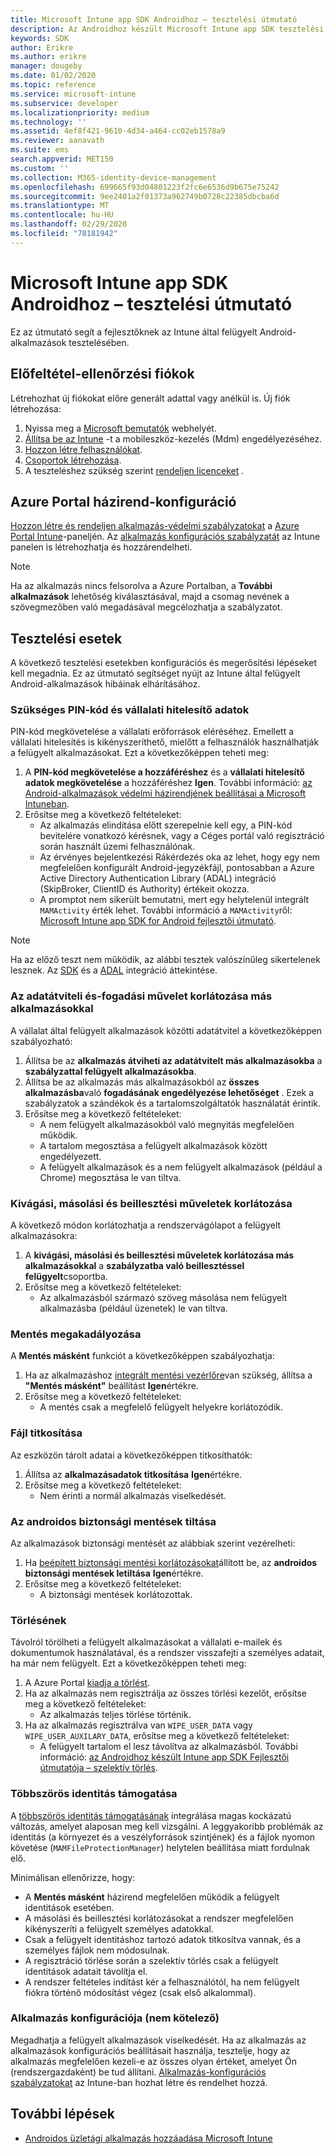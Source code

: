```yaml
---
title: Microsoft Intune app SDK Androidhoz – tesztelési útmutató
description: Az Androidhoz készült Microsoft Intune app SDK tesztelési útmutatója segítségével tesztelheti az Intune által felügyelt Android-alkalmazást.
keywords: SDK
author: Erikre
ms.author: erikre
manager: dougeby
ms.date: 01/02/2020
ms.topic: reference
ms.service: microsoft-intune
ms.subservice: developer
ms.localizationpriority: medium
ms.technology: ''
ms.assetid: 4ef8f421-9610-4d34-a464-cc02eb1578a9
ms.reviewer: aanavath
ms.suite: ems
search.appverid: MET150
ms.custom: ''
ms.collection: M365-identity-device-management
ms.openlocfilehash: 699665f93d04801223f2fc6e6536d9b675e75242
ms.sourcegitcommit: 9ee2401a2f01373a962749b0728c22385dbcba6d
ms.translationtype: MT
ms.contentlocale: hu-HU
ms.lasthandoff: 02/29/2020
ms.locfileid: "78181942"
---
```

# <a name="microsoft-intune-app-sdk-for-android-testing-guide"></a>Microsoft Intune app SDK Androidhoz – tesztelési útmutató

Ez az útmutató segít a fejlesztőknek az Intune által felügyelt Android-alkalmazások tesztelésében.  

## <a name="prerequisite-test-accounts"></a>Előfeltétel-ellenőrzési fiókok
Létrehozhat új fiókokat előre generált adattal vagy anélkül is. Új fiók létrehozása:
1. Nyissa meg a [Microsoft bemutatók](https://demos.microsoft.com/environments/create/tenant) webhelyét. 
2. [Állítsa be az Intune](../fundamentals/setup-steps.md) -t a mobileszköz-kezelés (Mdm) engedélyezéséhez.
3. [Hozzon létre felhasználókat](../fundamentals/users-add.md).
4. [Csoportok létrehozása](../fundamentals/groups-add.md).
5. A teszteléshez szükség szerint [rendeljen licenceket](../fundamentals/licenses-assign.md) .


## <a name="azure-portal-policy-configuration"></a>Azure Portal házirend-konfiguráció
[Hozzon létre és rendeljen alkalmazás-védelmi szabályzatokat](../apps/app-protection-policies.md) a [Azure Portal Intune](https://portal.azure.com/?feature.customportal=false#blade/Microsoft_Intune_Apps/MainMenu/14/selectedMenuItem/Overview)-paneljén. Az [alkalmazás konfigurációs szabályzatát](../apps/app-configuration-policies-overview.md) az Intune panelen is létrehozhatja és hozzárendelheti.

> [!NOTE]
> Ha az alkalmazás nincs felsorolva a Azure Portalban, a **További alkalmazások** lehetőség kiválasztásával, majd a csomag nevének a szövegmezőben való megadásával megcélozhatja a szabályzatot.

## <a name="test-cases"></a>Tesztelési esetek

A következő tesztelési esetekben konfigurációs és megerősítési lépéseket kell megadnia. Ez az útmutató segítséget nyújt az Intune által felügyelt Android-alkalmazások hibáinak elhárításához.

### <a name="required-pin-and-corporate-credentials"></a>Szükséges PIN-kód és vállalati hitelesítő adatok

PIN-kód megkövetelése a vállalati erőforrások eléréséhez. Emellett a vállalati hitelesítés is kikényszeríthető, mielőtt a felhasználók használhatják a felügyelt alkalmazásokat. Ezt a következőképpen teheti meg:

1. A **PIN-kód megkövetelése a hozzáféréshez** és a **vállalati hitelesítő adatok megkövetelése** a hozzáféréshez **Igen**. További információ: [az Android-alkalmazások védelmi házirendjének beállításai a Microsoft Intuneban](../apps/app-protection-policy-settings-android.md#access-requirements).
2. Erősítse meg a következő feltételeket:
    - Az alkalmazás elindítása előtt szerepelnie kell egy, a PIN-kód bevitelére vonatkozó kérésnek, vagy a Céges portál való regisztráció során használt üzemi felhasználónak.
    - Az érvényes bejelentkezési Rákérdezés oka az lehet, hogy egy nem megfelelően konfigurált Android-jegyzékfájl, pontosabban a Azure Active Directory Authentication Library (ADAL) integráció (SkipBroker, ClientID és Authority) értékeit okozza.
    - A promptot nem sikerült bemutatni, mert egy helytelenül integrált `MAMActivity` érték lehet. További információ a `MAMActivity`ről: [Microsoft Intune app SDK for Android fejlesztői útmutató](app-sdk-android.md).

> [!NOTE] 
> Ha az előző teszt nem működik, az alábbi tesztek valószínűleg sikertelenek lesznek. Az [SDK](app-sdk-android.md#sdk-integration) és a [ADAL](app-sdk-android.md#configure-azure-active-directory-authentication-library-adal) integráció áttekintése.

### <a name="restrict-transferring-and-receiving-data-with-other-apps"></a>Az adatátviteli és-fogadási művelet korlátozása más alkalmazásokkal
A vállalat által felügyelt alkalmazások közötti adatátvitel a következőképpen szabályozható:

1. Állítsa be az **alkalmazás átviheti az adatátvitelt más alkalmazásokba** a **szabályzattal felügyelt alkalmazásokba**.
2. Állítsa be az alkalmazás más alkalmazásokból az **összes alkalmazásba**való **fogadásának engedélyezése lehetőséget** . Ezek a szabályzatok a szándékok és a tartalomszolgáltatók használatát érintik.
3. Erősítse meg a következő feltételeket:
    - A nem felügyelt alkalmazásokból való megnyitás megfelelően működik.
    - A tartalom megosztása a felügyelt alkalmazások között engedélyezett.
    - A felügyelt alkalmazások és a nem felügyelt alkalmazások (például a Chrome) megosztása le van tiltva.

### <a name="restrict-cut-copy-and-paste"></a>Kivágási, másolási és beillesztési műveletek korlátozása
A következő módon korlátozhatja a rendszervágólapot a felügyelt alkalmazásokra:

1. A **kivágási, másolási és beillesztési műveletek korlátozása más alkalmazásokkal** a **szabályzatba való beillesztéssel felügyelt**csoportba.
2. Erősítse meg a következő feltételeket:
    - Az alkalmazásból származó szöveg másolása nem felügyelt alkalmazásba (például üzenetek) le van tiltva.

### <a name="prevent-save"></a>Mentés megakadályozása
A **Mentés másként** funkciót a következőképpen szabályozhatja:

1. Ha az alkalmazáshoz [integrált mentési vezérlőre](app-sdk-android.md#example-determine-if-saving-to-device-or-cloud-storage-is-permitted)van szükség, állítsa a **"Mentés másként"** beállítást **Igen**értékre.
2. Erősítse meg a következő feltételeket:
    - A mentés csak a megfelelő felügyelt helyekre korlátozódik.

### <a name="file-encryption"></a>Fájl titkosítása
Az eszközön tárolt adatai a következőképpen titkosíthatók:

1. Állítsa az **alkalmazásadatok titkosítása** **Igen**értékre.
2. Erősítse meg a következő feltételeket:
    - Nem érinti a normál alkalmazás viselkedését.

### <a name="prevent-android-backups"></a>Az androidos biztonsági mentések tiltása
Az alkalmazások biztonsági mentését az alábbiak szerint vezérelheti:

1. Ha [beépített biztonsági mentési korlátozásokat](app-sdk-android.md#protecting-backup-data)állított be, az **androidos biztonsági mentések letiltása** **Igen**értékre.
2. Erősítse meg a következő feltételeket:
    - A biztonsági mentések korlátozottak.

### <a name="unenrollment"></a>Törlésének
Távolról törölheti a felügyelt alkalmazásokat a vállalati e-mailek és dokumentumok használatával, és a rendszer visszafejti a személyes adatait, ha már nem felügyelt. Ezt a következőképpen teheti meg:

1. A Azure Portal [kiadja a törlést](../apps/apps-selective-wipe.md).
2. Ha az alkalmazás nem regisztrálja az összes törlési kezelőt, erősítse meg a következő feltételeket:
    - Az alkalmazás teljes törlése történik.
3. Ha az alkalmazás regisztrálva van `WIPE_USER_DATA` vagy `WIPE_USER_AUXILARY_DATA`, erősítse meg a következő feltételeket:
    - A felügyelt tartalom el lesz távolítva az alkalmazásból. További információ: [az Androidhoz készült Intune app SDK Fejlesztői útmutatója – szelektív törlés](app-sdk-android.md#selective-wipe).

### <a name="multi-identity-support"></a>Többszörös identitás támogatása
A [többszörös identitás támogatásának](app-sdk-android.md#multi-identity-optional) integrálása magas kockázatú változás, amelyet alaposan meg kell vizsgálni. A leggyakoribb problémák az identitás (a környezet és a veszélyforrások szintjének) és a fájlok nyomon követése (`MAMFileProtectionManager`) helytelen beállítása miatt fordulnak elő.

Minimálisan ellenőrizze, hogy:

- A **Mentés másként** házirend megfelelően működik a felügyelt identitások esetében.
- A másolási és beillesztési korlátozásokat a rendszer megfelelően kikényszeríti a felügyelt személyes adatokkal.
- Csak a felügyelt identitáshoz tartozó adatok titkosítva vannak, és a személyes fájlok nem módosulnak.
- A regisztráció törlése során a szelektív törlés csak a felügyelt identitások adatait távolítja el.
- A rendszer feltételes indítást kér a felhasználótól, ha nem felügyelt fiókra történő módosítást végez (csak első alkalommal).

### <a name="app-configuration-optional"></a>Alkalmazás konfigurációja (nem kötelező)
Megadhatja a felügyelt alkalmazások viselkedését. Ha az alkalmazás az alkalmazások konfigurációs beállításait használja, tesztelje, hogy az alkalmazás megfelelően kezeli-e az összes olyan értéket, amelyet Ön (rendszergazdaként) be tud állítani. [Alkalmazás-konfigurációs szabályzatokat](../apps/app-configuration-policies-overview.md) az Intune-ban hozhat létre és rendelhet hozzá.

## <a name="next-steps"></a>További lépések

- [Androidos üzletági alkalmazás hozzáadása Microsoft Intune](../apps/lob-apps-android.md)
